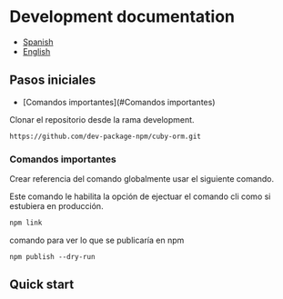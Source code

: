 # Development documentation

* [Spanish](#pasos-iniciales)
* [English](#quick-start)

## Pasos iniciales

* [Comandos importantes](#Comandos importantes) 

Clonar el repositorio desde la rama development.

```
https://github.com/dev-package-npm/cuby-orm.git
```

### Comandos importantes

Crear referencia del comando globalmente usar el siguiente comando.

Este comando le habilita la opción de ejectuar el comando cli como si estubiera en producción. 

```bash
npm link
```

comando para ver lo que se publicaría en npm

```
npm publish --dry-run
```

## Quick start
